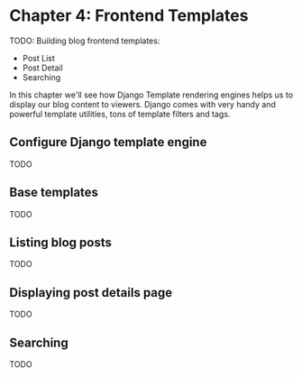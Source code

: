 # Chapter 4: Frontend Templates

TODO: Building blog frontend templates:

* Post List
* Post Detail
* Searching



In this chapter we'll see how Django Template rendering engines helps us to display our blog content to viewers. Django comes with very handy and powerful template utilities, tons of template filters and tags.



## Configure Django template engine

TODO

## Base templates

TODO

## Listing blog posts

TODO

## Displaying post details page

TODO

## Searching

TODO






